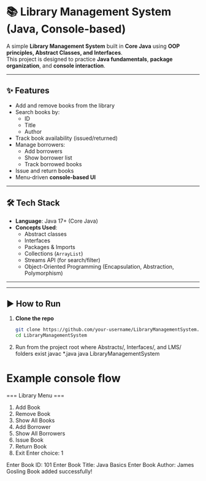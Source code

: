 # 📚 Library Management System (Java, Console-based)

A simple **Library Management System** built in **Core Java** using **OOP principles, Abstract Classes, and Interfaces**.  
This project is designed to practice **Java fundamentals**, **package organization**, and **console interaction**.

---

## ✨ Features
- Add and remove books from the library  
- Search books by:
  - ID  
  - Title  
  - Author  
- Track book availability (issued/returned)  
- Manage borrowers:
  - Add borrowers  
  - Show borrower list  
  - Track borrowed books  
- Issue and return books  
- Menu-driven **console-based UI**  

---

## 🛠️ Tech Stack
- **Language**: Java 17+ (Core Java)  
- **Concepts Used**:
  - Abstract classes  
  - Interfaces  
  - Packages & Imports  
  - Collections (`ArrayList`)  
  - Streams API (for search/filter)  
  - Object-Oriented Programming (Encapsulation, Abstraction, Polymorphism)

---
---

## ▶️ How to Run

1. **Clone the repo**
   ```sh
   git clone https://github.com/your-username/LibraryManagementSystem.git
   cd LibraryManagementSystem


2. Run from the project root where Abstracts/, Interfaces/, and LMS/ folders exist
   javac *.java
   java LibraryManagementSystem


# Example console flow
=== Library Menu ===
1. Add Book
2. Remove Book
3. Show All Books
4. Add Borrower
5. Show All Borrowers
6. Issue Book
7. Return Book
8. Exit
Enter choice: 1

Enter Book ID: 101
Enter Book Title: Java Basics
Enter Book Author: James Gosling
Book added successfully!

